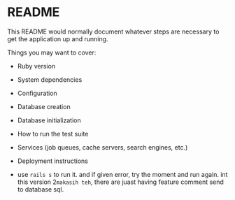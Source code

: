 # README

This README would normally document whatever steps are necessary to get the
application up and running.

Things you may want to cover:

* Ruby version

* System dependencies

* Configuration

* Database creation

* Database initialization

* How to run the test suite

* Services (job queues, cache servers, search engines, etc.)

* Deployment instructions

* use ``rails s`` to run it. and if given error, try the moment and run again.
int this version 2``makasih teh``, there are juast having feature comment send to database sql.

